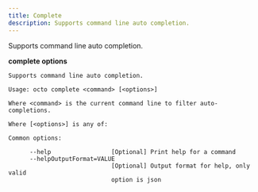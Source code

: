 ```yaml
---
title: Complete
description: Supports command line auto completion.
---
```


Supports command line auto completion.

**complete options**

```text
Supports command line auto completion.

Usage: octo complete <command> [<options>]

Where <command> is the current command line to filter auto-completions.

Where [<options>] is any of:

Common options:

      --help                 [Optional] Print help for a command
      --helpOutputFormat=VALUE
                             [Optional] Output format for help, only valid
                             option is json
```


